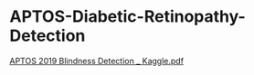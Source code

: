 # APTOS-Diabetic-Retinopathy-Detection

[APTOS 2019 Blindness Detection _ Kaggle.pdf](https://github.com/user-attachments/files/16875194/APTOS.2019.Blindness.Detection._.Kaggle.pdf)

<a href="APTOS 2019 Blindness Detection _ Kaggle.pdf" class="image fit"><img src="images/marr_pic.jpg" alt=""></a>
